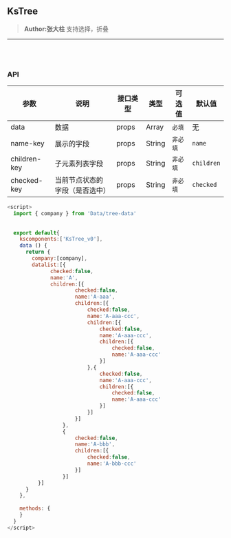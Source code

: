 ## KsTree
> **Author:张大柱**
> 支持选择，折叠
---

<ks-tree v-bind:data="datalist"></ks-tree>
<br><br>
<ks-tree v-bind:data="company" 
  name-key="channelName" 
  children-key="nodes"
  checked-key="status"></ks-tree>



### API

| 参数 | 说明 | 接口类型 | 类型 | 可选值 | 默认值 |
|------|-------|----------|---------|-------|--------|
| data | 数据 | props | Array | `必填` | 无 |
| name-key | 展示的字段 | props  | String | `非必填` | `name` |
| children-key | 子元素列表字段 | props  | String | `非必填` | `children` |
| checked-key | 当前节点状态的字段（是否选中） | props  | String | `非必填` | `checked` |




```javascript
<script>
  import { company } from 'Data/tree-data'
  
  
  export default{
    kscomponents:['KsTree_v0'],
    data () {
      return {
        company:[company],
        datalist:[{
              checked:false,
              name:'A',
              children:[{
                      checked:false,
                      name:'A-aaa',
                      children:[{
                          checked:false,
                          name:'A-aaa-ccc',
                          children:[{
                              checked:false,
                              name:'A-aaa-ccc',
                              children:[{
                                  checked:false,
                                  name:'A-aaa-ccc'
                              }]
                          },{
                              checked:false,
                              name:'A-aaa-ccc',
                              children:[{
                                  checked:false,
                                  name:'A-aaa-ccc'
                              }]
                          }]
                      }]
                  },
                  {
                      checked:false,
                      name:'A-bbb',
                      children:[{
                          checked:false,
                          name:'A-bbb-ccc'
                      }]
                  }]
          }]
      }
    },
    
    methods: {
    }
  }
</script>
```


<script>
  import { company } from 'Data/tree-data'
  
  
  export default{
    kscomponents:['KsTree_v0'],
    data () {
      return {
        company:[company],
        datalist:[{
              checked:false,
              name:'A',
              children:[{
                      checked:false,
                      name:'A-aaa',
                      children:[{
                          checked:false,
                          name:'A-aaa-ccc',
                          children:[{
                              checked:false,
                              name:'A-aaa-ccc',
                              children:[{
                                  checked:false,
                                  name:'A-aaa-ccc'
                              }]
                          },{
                              checked:false,
                              name:'A-aaa-ccc',
                              children:[{
                                  checked:false,
                                  name:'A-aaa-ccc'
                              }]
                          }]
                      }]
                  },
                  {
                      checked:false,
                      name:'A-bbb',
                      children:[{
                          checked:false,
                          name:'A-bbb-ccc'
                      }]
                  }]
          }]
      }
    },
    
    methods: {
    }
  }
</script>

